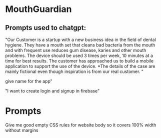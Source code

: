 # MouthGuardian

## Prompts used to chatgpt:

"Our Customer is a startup with a new business idea in the field 
of dental hygiene. They have a mouth set that cleans bad 
bacteria from the mouth and with frequent use reduces gum 
disease, karies and other mouth problems. The device should 
be used 3 times per week, 10 minutes at a time for best results. 
The customer has approached us to build a mobile application 
to support the use of the device.
*The details of the case are mainly fictional even though inspiration is from our real customer. "

give name for the app"

"I want to create login and signup in firebase"

# Prompts
Give me good empty CSS  rules for website body so it covers 100% width without margins
